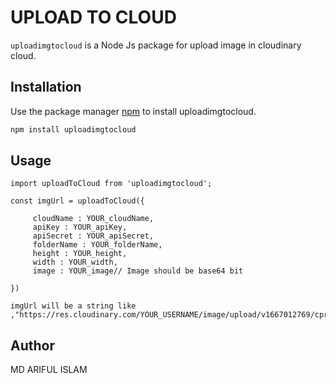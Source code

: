 # UPLOAD TO CLOUD

`uploadimgtocloud` is a Node Js package for upload image in cloudinary cloud.

## Installation

Use the package manager [npm](https://www.npmjs.com/) to install uploadimgtocloud.

```bash
npm install uploadimgtocloud
```

## Usage

```
import uploadToCloud from 'uploadimgtocloud';

const imgUrl = uploadToCloud({

     cloudName : YOUR_cloudName,
     apiKey : YOUR_apiKey,
     apiSecret : YOUR_apiSecret,
     folderName : YOUR_folderName,
     height : YOUR_height,
     width : YOUR_width,
     image : YOUR_image// Image should be base64 bit

})

imgUrl will be a string like ,"https://res.cloudinary.com/YOUR_USERNAME/image/upload/v1667012769/cprhtb4bcl7wbrydwyah.png"
```

## Author

MD ARIFUL ISLAM
